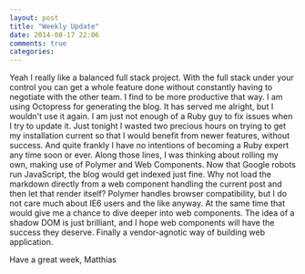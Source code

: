```yaml
---
layout: post
title: "Weekly Update"
date: 2014-08-17 22:06
comments: true
categories: 
---
```


Yeah I really like a balanced full stack project. With the full stack under your control you can get a whole feature done without constantly having to negotiate with the other team. I find to be more productive that way.
I am using Octopress for generating the blog. It has served me alright, but I wouldn't use it again. I am just not enough of a Ruby guy to fix issues when I try to update it. Just tonight I wasted two precious hours on trying to get my installation current so that I would benefit from newer features, without success. And quite frankly I have no intentions of becoming a Ruby expert any time soon or ever. Along those lines, I was thinking about rolling my own, making use of Polymer and Web Components. Now that Google robots run JavaScript, the blog would get indexed just fine. Why not load the markdown directly from a web component handling the current post and then let that render itself? Polymer handles browser compatibility, but I do not care much about IE6 users and the like anyway. At the same time that would give me a chance to dive deeper into web components. The idea of a shadow DOM is just brilliant, and I hope web components will have the success they deserve. Finally a vendor-agnotic way of building web application.

Have a great week,
Matthias